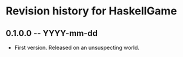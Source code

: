 # Revision history for HaskellGame

## 0.1.0.0  -- YYYY-mm-dd

* First version. Released on an unsuspecting world.

